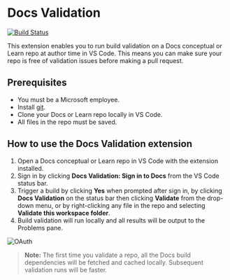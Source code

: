 # Docs Validation

[![Build Status](https://dev.azure.com/ceapex/Engineering/_apis/build/status/Docs%20Validation/docascode.vscode-docs-build?branchName=master)](https://dev.azure.com/ceapex/Engineering/_build/latest?definitionId=1716&branchName=master)

This extension enables you to run build validation on a Docs conceptual or Learn repo at author time in VS Code. This means you can make sure your repo is free of validation issues before making a pull request.

## Prerequisites

- You must be a Microsoft employee.
- Install [git](https://git-scm.com/downloads).
- Clone your Docs or Learn repo locally in VS Code.
- All files in the repo must be saved.

## How to use the Docs Validation extension

1. Open a Docs conceptual or Learn repo in VS Code with the extension installed.
1. Sign in by clicking **Docs Validation: Sign in to Docs** from the VS Code status bar.
1. Trigger a build by clicking **Yes** when prompted after sign in, by clicking **Docs Validation** on the status bar then clicking **Validate** from the drop-down menu, or by right-clicking any file in the repo and selecting **Validate this workspace folder**.
1. Build validation will run locally and all results will be output to the Problems pane.

![OAuth](https://github.com/docascode/vscode-docs-build/blob/master/resources/vscode-docs-build.gif?raw=true)

> **Note:** The first time you validate a repo, all the Docs build dependencies will be fetched and cached locally. Subsequent validation runs will be faster.

<!-- Can we pull these details from the public extension readme? The troubleshooting section might be helpful, but using images that was isn't accessible, so maybe we comment them out for now and build a better accessible readme when we add to the Docs Authoring Pack?

### Windows

> Device Spec(Surface Book2):  
> - CPU: 1.9GHz 4 Cores Intel Core i7-8650U
> - Memory: 16GB 1867 MHz DDR4  
> - Storage: SSD  
> - Battery settings: Power mode(plugged in): Best performance

| azure-docs-pr | docs | edge-developer | sql-docs-pr |
|  --- | --- | --- | --- |
| 00:01:22 | 00:00:48 | 00:00:03 | 00:01:07 |

### Mac

> Device Spec(MacBook Pro):  
> - CPU: 2.2GHz 6 Cores Intel Core i7  
> - Memory: 32GB 2400 MHz DDR4  
> - Storage: SSD  

| azure-docs-pr | docs | edge-developer | sql-docs-pr |
|  --- | --- | --- | --- |
| 00:00:50 | 00:00:38 | 00:00:03 | 00:00:54 |

## Contacts

If you meet any problem or have any feedback about this extension, please Contact:

- Jiayin Pei(jipe@microsoft.com)
- DocFX VNext(docfxvnext@microsoft.com)



## Troubleshooting

1. Clone Dependencies failed

    GitHub has recently enabled SSO on Microsoft-owned organizations. If you see the below errors, please follow the instructions there to enable SSO on your token so that local validation can pass through.
    
    ![clone-failed-sso](https://github.com/docascode/vscode-docs-build/blob/master/resources/clone-failed-sso.jpg?raw=true)

1. Clone template Failed

    When your validation fails with some error message like:
    
    ![clone-template-failed](https://github.com/docascode/vscode-docs-build/blob/master/resources/clone-template-failed.png?raw=true)

    Please try the following solutions:

    1. Make sure you can access this repository https://github.com/Microsoft/templates.docs.msft on GitHub, if not, please join the `Microsoft` org by the this [website](https://repos.opensource.microsoft.com/Microsoft/), after that, try again.

    2. Try to clone the template repository in a separated terminal by running the following command:

    ```bash
    $ git clone https://github.com/Microsoft/templates.docs.msft
    ```

    If you have enabled 2FA on GitHub and you run into the following errors when you clone the repository. Please follow the instruction of this [answer](https://stackoverflow.com/a/34919582/8335256).
    ![clone-template-failed-2FA](https://github.com/docascode/vscode-docs-build/blob/master/resources/clone-template-failed-2FA.png?raw=true)
    
    -->
